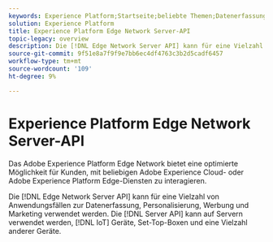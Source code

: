 ```yaml
---
keywords: Experience Platform;Startseite;beliebte Themen;Datenerfassung;Start;Web-SDK
solution: Experience Platform
title: Experience Platform Edge Network Server-API
topic-legacy: overview
description: Die [!DNL Edge Network Server API] kann für eine Vielzahl von Anwendungsfällen zur Datenerfassung, Personalisierung, Werbung und Marketing verwendet werden. Die [!DNL Server API] kann auf Servern verwendet werden, [!DNL IoT] Geräte, Set-Top-Boxen und eine Vielzahl anderer Geräte.
source-git-commit: 9f51e8a7f9f9e7bb6ec4df4763c3b2d5cadf6457
workflow-type: tm+mt
source-wordcount: '109'
ht-degree: 9%

---
```


# Experience Platform Edge Network Server-API

Das Adobe Experience Platform Edge Network bietet eine optimierte Möglichkeit für Kunden, mit beliebigen Adobe Experience Cloud- oder Adobe Experience Platform Edge-Diensten zu interagieren.

Die [!DNL Edge Network Server API] kann für eine Vielzahl von Anwendungsfällen zur Datenerfassung, Personalisierung, Werbung und Marketing verwendet werden. Die [!DNL Server API] kann auf Servern verwendet werden, [!DNL IoT] Geräte, Set-Top-Boxen und eine Vielzahl anderer Geräte.